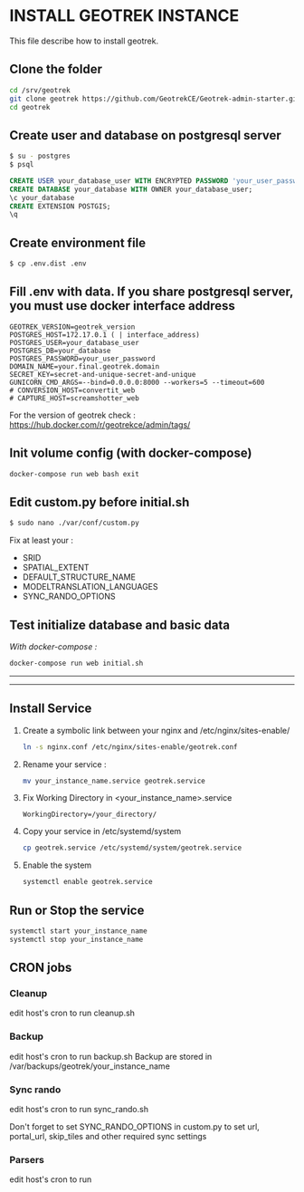 # INSTALL GEOTREK INSTANCE

This file describe how to install geotrek.

## Clone the folder
```bash
cd /srv/geotrek
git clone geotrek https://github.com/GeotrekCE/Geotrek-admin-starter.git
cd geotrek
```

## Create user and database on postgresql server
```bash
$ su - postgres
$ psql
```

```sql
CREATE USER your_database_user WITH ENCRYPTED PASSWORD 'your_user_password';
CREATE DATABASE your_database WITH OWNER your_database_user;
\c your_database
CREATE EXTENSION POSTGIS;
\q
```

## Create environment file


```bash
$ cp .env.dist .env
```

## Fill .env with data. If you share postgresql server, you must use docker interface address

```
GEOTREK_VERSION=geotrek_version
POSTGRES_HOST=172.17.0.1 ( | interface_address)
POSTGRES_USER=your_database_user
POSTGRES_DB=your_database
POSTGRES_PASSWORD=your_user_password
DOMAIN_NAME=your.final.geotrek.domain
SECRET_KEY=secret-and-unique-secret-and-unique
GUNICORN_CMD_ARGS=--bind=0.0.0.0:8000 --workers=5 --timeout=600
# CONVERSION_HOST=convertit_web
# CAPTURE_HOST=screamshotter_web
```
For the version of geotrek check : https://hub.docker.com/r/geotrekce/admin/tags/

## Init volume config (with docker-compose)

```bash
docker-compose run web bash exit
```

## Edit custom.py before initial.sh

```bash
$ sudo nano ./var/conf/custom.py
```

Fix at least your :
- SRID
- SPATIAL_EXTENT
- DEFAULT_STRUCTURE_NAME
- MODELTRANSLATION_LANGUAGES
- SYNC_RANDO_OPTIONS

## Test initialize database and basic data
_With docker-compose :_
```bash
docker-compose run web initial.sh
```
___________________________
___________________________

## Install Service

1. Create a symbolic link between your nginx and /etc/nginx/sites-enable/
    ```bash
    ln -s nginx.conf /etc/nginx/sites-enable/geotrek.conf
    ```
2. Rename your service :
    ```bash
    mv your_instance_name.service geotrek.service
    ```
3. Fix Working Directory in <your_instance_name>.service
    ```
    WorkingDirectory=/your_directory/
    ```
4. Copy your service in /etc/systemd/system
    ```bash
    cp geotrek.service /etc/systemd/system/geotrek.service
    ```
5. Enable the system
    ```bash
    systemctl enable geotrek.service
    ```

## Run or Stop the service
```bash
systemctl start your_instance_name
systemctl stop your_instance_name
```

## CRON jobs

### Cleanup

edit host's cron to run cleanup.sh

### Backup

edit host's cron to run backup.sh
Backup are stored in /var/backups/geotrek/your_instance_name

### Sync rando

edit host's cron to run sync_rando.sh

Don't forget to set SYNC_RANDO_OPTIONS in custom.py to set url, portal_url, skip_tiles and other required sync settings

### Parsers

edit host's cron to run 